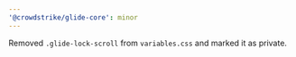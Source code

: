 ```yaml
---
'@crowdstrike/glide-core': minor
---
```


Removed `.glide-lock-scroll` from `variables.css` and marked it as private.

